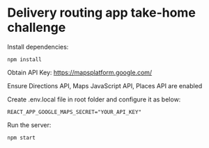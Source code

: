 # Delivery routing app take-home challenge

Install dependencies:

```
npm install
```

Obtain API Key: https://mapsplatform.google.com/

Ensure Directions API, Maps JavaScript API, Places API are enabled

Create .env.local file in root folder and configure it as below:

```
REACT_APP_GOOGLE_MAPS_SECRET="YOUR_API_KEY"
```

Run the server:

```
npm start
```
